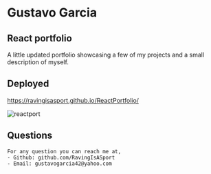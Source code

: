 # Gustavo Garcia
## React portfolio
A little updated portfolio showcasing a few of my projects and a small description of myself.
## Deployed
https://ravingisasport.github.io/ReactPortfolio/

![reactport](https://user-images.githubusercontent.com/87382254/150745078-b0f03766-1b12-4ca5-bb09-bf37e00e9854.gif)

 ## Questions
    For any question you can reach me at, 
    - Github: github.com/RavingIsASport
    - Email: gustavogarcia42@yahoo.com
